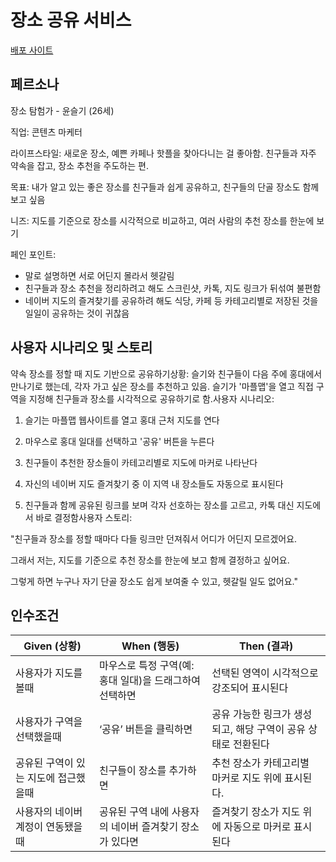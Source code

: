 # 장소 공유 서비스

[배포 사이트](https://v0-location-sharing-service-two.vercel.app)

## 페르소나

장소 탐험가 - 윤슬기 (26세)

직업: 콘텐츠 마케터

라이프스타일: 새로운 장소, 예쁜 카페나 핫플을 찾아다니는 걸 좋아함. 친구들과 자주 약속을 잡고, 장소 추천을 주도하는 편.

목표: 내가 알고 있는 좋은 장소를 친구들과 쉽게 공유하고, 친구들의 단골 장소도 함께 보고 싶음

니즈: 지도를 기준으로 장소를 시각적으로 비교하고, 여러 사람의 추천 장소를 한눈에 보기

페인 포인트:

- 말로 설명하면 서로 어딘지 몰라서 헷갈림
- 친구들과 장소 추천을 정리하려고 해도 스크린샷, 카톡, 지도 링크가 뒤섞여 불편함
- 네이버 지도의 즐겨찾기를 공유하려 해도 식당, 카페 등 카테고리별로 저장된 것을 일일이 공유하는 것이 귀찮음

## 사용자 시나리오 및 스토리
약속 장소를 정할 때 지도 기반으로 공유하기상황: 슬기와 친구들이 다음 주에 홍대에서 만나기로 했는데, 각자 가고 싶은 장소를 추천하고 있음. 슬기가 '마플맵'을 열고 직접 구역을 지정해 친구들과 장소를 시각적으로 공유하기로 함.사용자 시나리오:

1. 슬기는 마플맵 웹사이트를 열고 홍대 근처 지도를 연다

2. 마우스로 홍대 일대를 선택하고 '공유' 버튼을 누른다

3. 친구들이 추천한 장소들이 카테고리별로 지도에 마커로 나타난다

4. 자신의 네이버 지도 즐겨찾기 중 이 지역 내 장소들도 자동으로 표시된다

5. 친구들과 함께 공유된 링크를 보며 각자 선호하는 장소를 고르고, 카톡 대신 지도에서 바로 결정함사용자 스토리:

"친구들과 장소를 정할 때마다 다들 링크만 던져줘서 어디가 어딘지 모르겠어요.

그래서 저는, 지도를 기준으로 추천 장소를 한눈에 보고 함께 결정하고 싶어요.

그렇게 하면 누구나 자기 단골 장소도 쉽게 보여줄 수 있고, 헷갈릴 일도 없어요."

## 인수조건
| **Given (상황)** | **When (행동)** | **Then (결과)** |
| --- | --- | --- |
| 사용자가 지도를 볼때 | 마우스로 특정 구역(예: 홍대 일대)을 드래그하여 선택하면 | 선택된 영역이 시각적으로 강조되어 표시된다 |
| 사용자가 구역을 선택했을때 | ‘공유’ 버튼을 클릭하면 | 공유 가능한 링크가 생성되고, 해당 구역이 공유 상태로 전환된다 |
| 공유된 구역이 있는 지도에 접근했을때 | 친구들이 장소를 추가하면 | 추천 장소가 카테고리별 마커로 지도 위에 표시된다. |
| 사용자의 네이버 계정이 연동됐을때 | 공유된 구역 내에 사용자의 네이버 즐겨찾기 장소가 있다면 | 즐겨찾기 장소가 지도 위에 자동으로 마커로 표시된다 |
